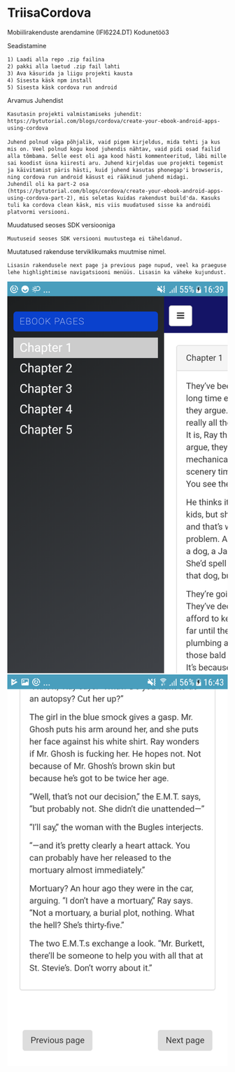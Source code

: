 # TriisaCordova
Mobiilirakenduste arendamine (IFI6224.DT) Kodunetöö3

Seadistamine

    1) Laadi alla repo .zip failina
    2) pakki alla laetud .zip fail lahti
    3) Ava käsurida ja liigu projekti kausta
    4) Sisesta käsk npm install
    5) Sisesta käsk cordova run android
		
Arvamus Juhendist

    Kasutasin projekti valmistamiseks juhendit:
    https://bytutorial.com/blogs/cordova/create-your-ebook-android-apps-using-cordova

    Juhend polnud väga põhjalik, vaid pigem kirjeldus, mida tehti ja kus mis on. Veel polnud kogu kood juhendis nähtav, vaid pidi osad failid alla tõmbama. Selle eest oli aga kood hästi kommenteeritud, läbi mille sai koodist üsna kiiresti aru. Juhend kirjeldas uue projekti tegemist ja käivitamist päris hästi, kuid juhend kasutas phonegap'i browseris, ning cordova run android käsust ei rääkinud juhend midagi. 
    Juhendil oli ka part-2 osa (https://bytutorial.com/blogs/cordova/create-your-ebook-android-apps-using-cordova-part-2), mis seletas kuidas rakendust build'da. Kasuks tuli ka cordova clean käsk, mis viis muudatused sisse ka androidi platvormi versiooni.
	
Muudatused seoses SDK versiooniga

    Muutuseid seoses SDK versiooni muutustega ei täheldanud.
	
Muutatused rakenduse terviklikumaks muutmise nimel.

    Lisasin rakendusele next page ja previous page nupud, veel ka praeguse lehe highlightimise navigatsiooni menüüs. Lisasin ka väheke kujundust.

![alt text](https://github.com/TTriisa/TriisaCordova/blob/master/screenshotC1.png)
![alt text](https://github.com/TTriisa/TriisaCordova/blob/master/screenshotC2.png)
